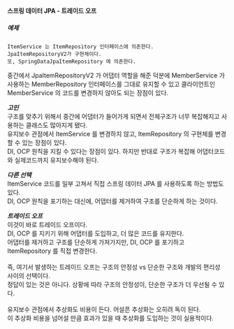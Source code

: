 #### 스프링 데이터 JPA - 트레이드 오프

##### 예제
```
ItemService 는 ItemRepository 인터페이스에 의존한다.
JpaItemRepositoryV2가 구현체이다.
또, SpringDataJpaItemRepository 에 의존한다.
```
중간에서 JpaItemRepositoryV2 가 어댑터 역할을 해준 덕분에 MemberService 가 사용하는 MemberRepository 인터페이스를
그대로 유지할 수 있고 클라이언트인 MemberService 의 코드를 변경하지 않아도 되는 장점이 있다.

***고민***<br>
구조를 맞추기 위해서 중간에 어댑터가 들어가게 되면서 전체구조가 너무 복잡해지고 사용하는 클래스도 많아지게 됐다.<br>
유지보수 관점에서 ItemService 를 변경하지 않고, ItemRepository 의 구현체를 변경할 수 있는 장점이 있다.<br>
DI, OCP 원칙을 지킬 수 있다는 장점이 있다. 하지만 반대로 구조가 복잡해 어댑터코드와 실제코드까지 유지보수해야 된다.

***다른 선택***<br>
ItemService 코드를 일부 고쳐서 직접 스프링 데이터 JPA 를 사용하도록 하는 방법도 있다.<br>
DI, OCP 원칙을 포기하는 대신에, 어댑터를 제거하여 구조를 단순하게 하는 것이다.

***트레이드 오프***<br>
이것이 바로 트레이드 오프이다.<br>
DI, OCP 를 지키기 위해 어댑터를 도입하고, 더 많은 코드를 유지한다.<br>
어댑터를 제거하고 구조를 단순하게 가져가지만, DI, OCP 를 포기하고 ItemRepository 를 직접 변경한다.<br>
<br>
즉, 여기서 발생하는 트레이드 오프는 구조의 안정성 vs 단순한 구조와 개발의 편리성 사이의 선택이다.<br>
정답이 있는 것은 아니다. 상황에 따라 구조의 안정성이, 단순한 구조가 더 우선될 수 있다.<br>
<br>
유지보수 관점에서 추상화도 비용이 든다. 어설픈 추상화는 오히려 독이 된다.<br>
이 추상화 비용을 넘어설 만큼 효과가 있을 때 추상화를 도입하는 것이 실용적이다.<br>
